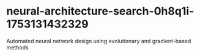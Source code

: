 # neural-architecture-search-0h8q1i-1753131432329
Automated neural network design using evolutionary and gradient-based methods
